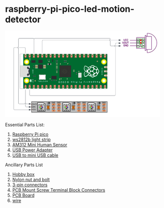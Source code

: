 # raspberry-pi-pico-led-motion-detector


![img.png](img.png)


Essential Parts List:
1. [Raspberry Pi pico](https://www.amazon.com/gp/product/B09437S9X4)
2. [ws2812b light strip](https://www.amazon.com/gp/product/B01CDTEG1O)
3. [AM312 Mini Human Sensor](https://www.amazon.com/gp/product/B08PVB7VHQ)
4. [USB Power Adapter](https://www.amazon.com/gp/product/B07T82D4YF)
5. [USB to mini USB cable](https://www.amazon.com/gp/product/B004GETLY2)

Ancillary Parts List
1. [Hobby box](https://www.amazon.com/gp/product/B073Y7RHQ4)
2. [Nylon nut and bolt](https://www.amazon.com/gp/product/B07XHW4613)
3. [3-pin connectors](https://www.amazon.com/gp/product/B01DC0KIT2)
4. [PCB Mount Screw Terminal Block Connectors](https://www.amazon.com/gp/product/B09F6TC7RP)
5. [PCB Board](https://www.amazon.com/gp/product/B07ZYPCXZ3)
6. [wire](https://www.amazon.com/gp/product/B01M0QTT7B)